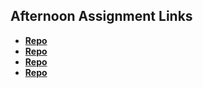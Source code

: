 ## Afternoon Assignment Links

* **[Repo](https://github.com/Swpogue/playground-vue)**
* **[Repo](https://github.com/Swpogue/lateSpring23_gregslistVue)**
* **[Repo](https://github.com/Swpogue/Gifted-vue)**
* **[Repo](https://github.com/Swpogue/<ASSIGNMENT_REPO>)**
